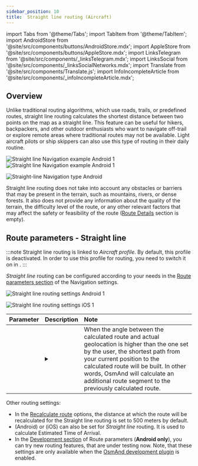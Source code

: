 ```yaml
---
sidebar_position: 10
title:  Straight line routing (Aircraft)
---
```


import Tabs from '@theme/Tabs';
import TabItem from '@theme/TabItem';
import AndroidStore from '@site/src/components/buttons/AndroidStore.mdx';
import AppleStore from '@site/src/components/buttons/AppleStore.mdx';
import LinksTelegram from '@site/src/components/_linksTelegram.mdx';
import LinksSocial from '@site/src/components/_linksSocialNetworks.mdx';
import Translate from '@site/src/components/Translate.js';
import InfoIncompleteArticle from '@site/src/components/_infoIncompleteArticle.mdx';

<InfoIncompleteArticle/>

## Overview

Unlike traditional routing algorithms, which use roads, trails, or predefined routes, straight line routing calculates the shortest distance between two points on the map as a straight line. This feature can be useful for hikers, backpackers, and other outdoor enthusiasts who want to navigate off-trail or explore remote areas where traditional routes may not be available. Light aircraft pilots or ship skippers can also use this type of routing in their daily routine.  

![Straight line Navigation example Android 1](@site/static/img/navigation/routing/straight_line_routing_andr_1.png) ![Straight line Navigation example Android 1](@site/static/img/navigation/routing/straight_line_routing_andr_2.png)


![Straight-line Navigation type Android](@site/static/img/navigation/boat/straight_navigation_type_android.png)

Straight line routing does not take into account any obstacles or barriers that may be present in the terrain, such as mountains, rivers, or dense forests. It also does not provide any information about the quality of the terrain, the difficulty level of the route, or any other relevant factors that may affect the safety or feasibility of the route ([Route Details](../setup/route-details.md) section is empty).  

## Route parameters - Straight line

:::note
Straight line routing is linked to *Aircraft profile*. By default, this profile is deactivated. In order to use this profile for routing, you need to switch it on in *<Translate android="true" ids="shared_string_menu,shared_string_settings,application_profiles"/>*.
:::

*Straight line* routing can be configured according to your needs in the [Route parameters section](../guidance/navigation-settings.md#navigation-type--route-parameters) of the Navigation settings.  

<Tabs groupId="operating-systems">

<TabItem value="android" label="Android">  

![Straight line routing settings Android 1](@site/static/img/navigation/routing/aircraft_routing_andr.png) 

</TabItem>

<TabItem value="ios" label="iOS">

![Straight line routing settings iOS 1](@site/static/img/navigation/routing/straight_line_ios.png)

</TabItem>

</Tabs>

| Parameter | Description | Note |
|:------------|:---------------|:---------------|
| *<Translate android="true" ids="recalc_angle_dialog_title"/>* |  <details><summary> <Translate android="true" ids="recalc_angle_dialog_descr"/>  </summary>![Straight line recalculation Android](@site/static/img/navigation/routing/straight_line_recalculation_andr.png) </details>  | When the angle between the calculated route and actual geolocation is higher than the one set by the user, the shortest path from your current position to the calculated route will be built. In other words, OsmAnd will calculate an additional route segment to the previously calculated route. |  

Other routing settings:  
- In the [Recalculate route](../setup/route-navigation.md#route-recalculation) options, the distance at which the route will be recalculated for the Straight line routing is set to 500 meters by default.
- *[<Translate android="true" ids="default_speed_setting_title"/>](../guidance/navigation-settings.md#default-speed--road-speeds)* (Android) or *[<Translate ios="true" ids="road_speeds"/>](../guidance/navigation-settings.md#default-speed--road-speeds)* (iOS) can also be set for *Straight line* routing. It is used to calculate Estimated Time of Arrival.
- In the [Development section](../routing/index.md#development-settings) of Route parameters (**Android only**), you can try new routing features, that are under testing now. Note, that these settings are only available when the [OsmAnd development plugin](../../plugins/development.md) is enabled.